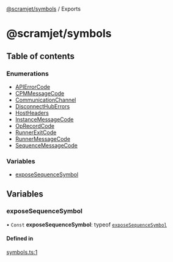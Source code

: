 [@scramjet/symbols](README.md) / Exports

# @scramjet/symbols

## Table of contents

### Enumerations

- [APIErrorCode](enums/APIErrorCode.md)
- [CPMMessageCode](enums/CPMMessageCode.md)
- [CommunicationChannel](enums/CommunicationChannel.md)
- [DisconnectHubErrors](enums/DisconnectHubErrors.md)
- [HostHeaders](enums/HostHeaders.md)
- [InstanceMessageCode](enums/InstanceMessageCode.md)
- [OpRecordCode](enums/OpRecordCode.md)
- [RunnerExitCode](enums/RunnerExitCode.md)
- [RunnerMessageCode](enums/RunnerMessageCode.md)
- [SequenceMessageCode](enums/SequenceMessageCode.md)

### Variables

- [exposeSequenceSymbol](modules.md#exposesequencesymbol)

## Variables

### exposeSequenceSymbol

• `Const` **exposeSequenceSymbol**: typeof [`exposeSequenceSymbol`](modules.md#exposesequencesymbol)

#### Defined in

[symbols.ts:1](https://github.com/scramjetorg/transform-hub/blob/HEAD/packages/symbols/src/symbols.ts#L1)
